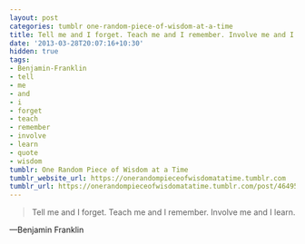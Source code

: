 ```yaml
---
layout: post
categories: tumblr one-random-piece-of-wisdom-at-a-time
title: Tell me and I forget. Teach me and I remember. Involve me and I learn.
date: '2013-03-28T20:07:16+10:30'
hidden: true
tags:
- Benjamin-Franklin
- tell
- me
- and
- i
- forget
- teach
- remember
- involve
- learn
- quote
- wisdom
tumblr: One Random Piece of Wisdom at a Time
tumblr_website_url: https://onerandompieceofwisdomatatime.tumblr.com
tumblr_url: https://onerandompieceofwisdomatatime.tumblr.com/post/46495877255/tell-me-and-i-forget-teach-me-and-i-remember
---
```

> Tell me and I forget. Teach me and I remember. Involve me and I learn.

—Benjamin Franklin
